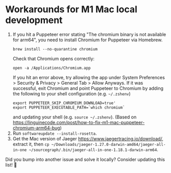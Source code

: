 # Workarounds for M1 Mac local development

1. If you hit a Puppeteer error stating "The chromium binary is not available for arm64", you need to install Chromium for Puppeteer via Homebrew.
   ```
   brew install --no-quarantine chromium
   ```
   Check that Chromium opens correctly:
   ```
   open -a /Applications/Chromium.app
   ```
   If you hit an error above, try allowing the app under System Preferences > Security & Privacy > General Tab > Allow Anyways. If it was successful, exit Chromium and point Puppeteer to Chromium by adding the following to your shell configuration (e.g. `~/.zshenv`)
   ```
   export PUPPETEER_SKIP_CHROMIUM_DOWNLOAD=true'
   export PUPPETEER_EXECUTABLE_PATH=`which chromium`
   ```
   and updating your shell (e.g. `source ~/.zshenv`). (Based on https://linguinecode.com/post/how-to-fix-m1-mac-puppeteer-chromium-arm64-bug)
2. Run `softwareupdate --install-rosetta`.
3. Get the Mac version of Jaeger https://www.jaegertracing.io/download/, extract it, then `cp ~/Downloads/jaeger-1.27.0-darwin-amd64/jaeger-all-in-one ~/sourcegraph/.bin/jaeger-all-in-one-1.18.1-darwin-arm64`.

Did you bump into another issue and solve it locally? Consider updating this list! 🙇
